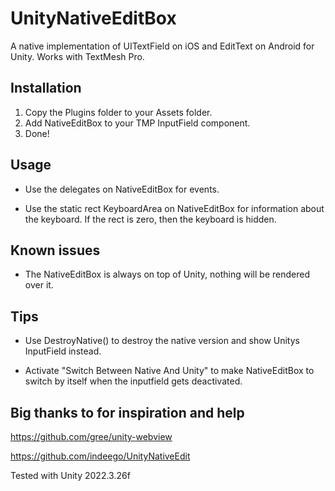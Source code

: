 # UnityNativeEditBox

A native implementation of UITextField on iOS and EditText on Android for Unity.
Works with TextMesh Pro.

## Installation
1. Copy the Plugins folder to your Assets folder.
2. Add NativeEditBox to your TMP InputField component.
3. Done!

## Usage
- Use the delegates on NativeEditBox for events.

- Use the static rect KeyboardArea on NativeEditBox for information about the keyboard.
 If the rect is zero, then the keyboard is hidden.

## Known issues
- The NativeEditBox is always on top of Unity, nothing will be rendered over it.

## Tips
- Use DestroyNative() to destroy the native version and show Unitys InputField instead.

- Activate "Switch Between Native And Unity" to make NativeEditBox to switch by itself when the inputfield gets deactivated.

## Big thanks to for inspiration and help

https://github.com/gree/unity-webview 

https://github.com/indeego/UnityNativeEdit



Tested with Unity 2022.3.26f
